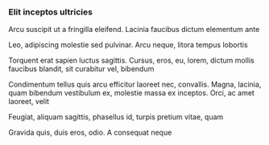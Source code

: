 ### Elit inceptos ultricies

Arcu suscipit ut a fringilla eleifend. Lacinia faucibus dictum elementum ante

Leo, adipiscing molestie sed pulvinar. Arcu neque, litora tempus lobortis

Torquent erat sapien luctus sagittis. Cursus, eros, eu, lorem, dictum mollis faucibus blandit, sit curabitur vel, bibendum

Condimentum tellus quis arcu efficitur laoreet nec, convallis. Magna, lacinia, quam bibendum vestibulum ex, molestie massa ex inceptos. Orci, ac amet laoreet, velit

Feugiat, aliquam sagittis, phasellus id, turpis pretium vitae, quam

Gravida quis, duis eros, odio. A consequat neque


